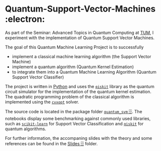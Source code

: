 # Quantum-Support-Vector-Machines :electron:

As part of the Seminar: Advanced Topics in Quantum Computing at [TUM](https://www.tum.de/), I experiment with the implementation of Quantum Support Vector Machines. 

The goal of this Quantum Machine Learning Project is to successfully  
- implement a classical machine learning algorithm (the Support Vector Machine)
- implement a quantum algorithm (Quantum Kernel Estimation)
- to integrate them into a Quantum Machine Learning Algorithm (Quantum Support Vector Classifier)

The project is written in [Python](https://www.python.org/) and uses the [`qiskit`](https://www.qiskit.org/) library as the quantum circuit simulator for the implementation of the quantum kernel estimation. The quadratic programming problem of the classical algorithm is implemented using the [`cvxopt`](https://www.cvxopt.org/) solver. 

The source code is located in the package folder [`quantum_svm`  :file_cabinet:](https://github.com/mforstenhaeusler/Quantum-Support-Vector-Machines/tree/main/quantum_svm). 
The notebooks display some benchmarking against commonly used libraries, such as [`scikit-learn`](https://scikit-learn.org/stable/) for Support Vector Classification and [`qiskit`](https://www.qiskit.org/) for quantum algorithms.  

For further information, the accompaning slides with the theory and some references can be found in the [Slides  :file_cabinet:](https://github.com/mforstenhaeusler/Quantum-Support-Vector-Machines/tree/main/Slides) folder.
